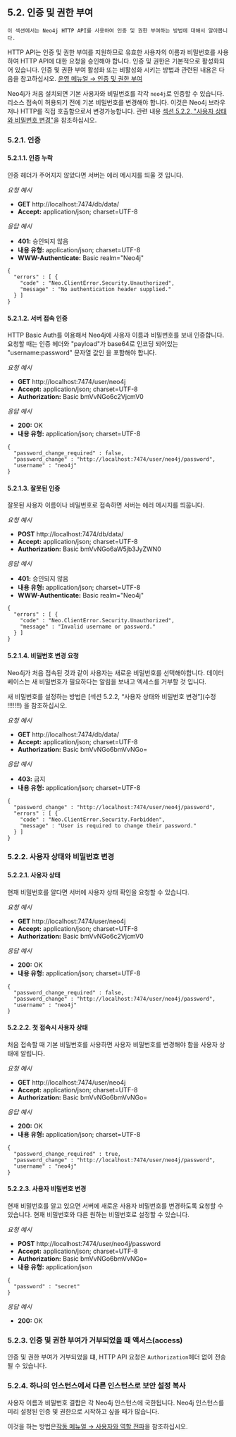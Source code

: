 ## 5.2. 인증 및 권한 부여                


```
이 섹션에서는 Neo4j HTTP API를 사용하여 인증 및 권한 부여하는 방법에 대해서 알아봅니다.
```

HTTP API는 인증 및 권한 부여를 지원하므로 유효한 사용자의 이름과 비밀번호를 사용하여 HTTP API에 대한 요청을 승인해야 합니다. 인증 및 권한은 기본적으로 활성화되어 있습니다. 인증 및 권환 부여 활성화 또는 비활성화 시키는 방법과 관련된 내용은 다음을 참고하십시오. [운영 메뉴얼 → 인증 및 권한 부여](https://neo4j.com/docs/operations-manual/3.3/security/authentication-authorization/enable/) 
 
Neo4j가 처음 설치되면 기본 사용자와 비밀번호를 각각  ```neo4j```로 인증할 수 있습니다. 리소스 접속이 허용되기 전에 기본 비밀번호를 변경해야 합니다. 이것은 Neo4j 브라우저나 HTTP를 직접 호출함으로서 변경가능합니다. 관련 내용 [섹션 5.2.2, "사용자 상태와 비밀번호 변경"](http-api/authentication/#http-api-security-user-status-and-password-changing)을 참조하십시오. 

### 5.2.1. 인증                     

#### 5.2.1.1. 인증 누락                       

인증 헤더가 주어지지 않았다면 서버는 에러 메시지를 띄울 것 입니다. 

*요청 예시*

+ **GET**  http://localhost:7474/db/data/                     
+ **Accept:** application/json; charset=UTF-8                     

*응답 예시*

+ **401:** 승인되지 않음                   
+ **내용 유형:** application/json; charset=UTF-8                     
+ **WWW-Authenticate:** Basic realm="Neo4j"                     

```
{
  "errors" : [ {
    "code" : "Neo.ClientError.Security.Unauthorized",
    "message" : "No authentication header supplied."
  } ]
}
```

#### 5.2.1.2. 서버 접속 인증                        


 
HTTP Basic Auth를 이용해서 Neo4j에 사용자 이름과 비밀번호를 보내 인증합니다. 요청할 때는 인증 헤더와 "payload"가 base64로 인코딩 되어있는 "username:password" 문자열 값인 <payload>을 포함해야 합니다. 

*요청 예시*

+ **GET**  http://localhost:7474/user/neo4j                     
+ **Accept:** application/json; charset=UTF-8                     
+ **Authorization:** Basic bmVvNGo6c2VjcmV0                     

*응답 예시*

+ **200:** OK                     
+ **내용 유형:** application/json; charset=UTF-8                     

```
{
  "password_change_required" : false,
  "password_change" : "http://localhost:7474/user/neo4j/password",
  "username" : "neo4j"
}
```


#### 5.2.1.3. 잘못된 인증                       

잘못된 사용자 이름이나 비밀번호로 접속하면 서버는 에러 메시지를 띄웁니다. 

*요청 예시*

+ **POST**  http://localhost:7474/db/data/                     
+ **Accept:** application/json; charset=UTF-8                     
+ **Authorization:** Basic bmVvNGo6aW5jb3JyZWN0                     

*응답 예시*

+ **401:** 승인되지 않음                    
+ **내용 유형:** application/json; charset=UTF-8                     
+ **WWW-Authenticate:** Basic realm="Neo4j"                     

```
{
  "errors" : [ {
    "code" : "Neo.ClientError.Security.Unauthorized",
    "message" : "Invalid username or password."
  } ]
}
```

#### 5.2.1.4. 비밀번호 변경 요청       

Neo4j가 처음 접속된 것과 같이 사용자는 새로운 비밀번호를 선택해야합니다. 데이터 베이스는 새 비밀번호가 필요하다는 알림을 보내고 엑세스를 거부할 것 입니다. 

새 비밀번호를 설정하는 방법은 [섹션 5.2.2, “사용자 상태와 비밀번호 변경”](수정 !!!!!!!) 을 참조하십시오. 

*요청 예시*

+ **GET**  http://localhost:7474/db/data/                     
+ **Accept:** application/json; charset=UTF-8                     
+ **Authorization:** Basic bmVvNGo6bmVvNGo=                     


*응답 예시*

+ **403:** 금지                     
+ **내용 유형:** application/json; charset=UTF-8                     

```
{
  "password_change" : "http://localhost:7474/user/neo4j/password",
  "errors" : [ {
    "code" : "Neo.ClientError.Security.Forbidden",
    "message" : "User is required to change their password."
  } ]
}
```

### 5.2.2. 사용자 상태와 비밀번호 변경 

#### 5.2.2.1. 사용자 상태

현재 비밀번호를 알다면 서버에 사용자 상태 확인을 요청할 수 있습니다. 


*요청 예시*

+ **GET**  http://localhost:7474/user/neo4j                     
+ **Accept:** application/json; charset=UTF-8                     
+ **Authorization:** Basic bmVvNGo6c2VjcmV0                     

*응답 예시*

+ **200:** OK                     
+ **내용 유형:** application/json; charset=UTF-8                     

```
{
  "password_change_required" : false,
  "password_change" : "http://localhost:7474/user/neo4j/password",
  "username" : "neo4j"
}
```

#### 5.2.2.2. 첫 접속시 사용자 상태

처음 접속할 때 기본 비밀번호를 사용하면 사용자 비밀번호를 변경해야 함을 사용자 상태에 알립니다. 

*요청 예시*

+ **GET**  http://localhost:7474/user/neo4j                     
+ **Accept:** application/json; charset=UTF-8                     
+ **Authorization:** Basic bmVvNGo6bmVvNGo=                     

*응답 예시*

+ **200:** OK                     
+ **내용 유형:** application/json; charset=UTF-8                     

```
{
  "password_change_required" : true,
  "password_change" : "http://localhost:7474/user/neo4j/password",
  "username" : "neo4j"
}
```

#### 5.2.2.3. 사용자 비밀번호 변경


현재 비밀번호를 알고 있으면 서버에 새로운 사용자 비밀번호를 변경하도록 요청할 수 있습니다. 현재 비밀번호와 다른 원하는 비밀번호로 설정할 수 있습니다. 

*요청 예시*

+ **POST**  http://localhost:7474/user/neo4j/password                     
+ **Accept:** application/json; charset=UTF-8                     
+ **Authorization:** Basic bmVvNGo6bmVvNGo=                     
+ **내용 유형:** application/json                     

```
{
  "password" : "secret"
}
```

*응답 예시*

+ **200:** OK                     


### 5.2.3. 인증 및 권한 부여가 거부되었을 때 액서스(access)     

인증 및 권한 부여가 거부되었을 떄, HTTP API 요청은 ```Authorization```헤더 없이 전송될 수 있습니다.          

### 5.2.4. 하나의 인스턴스에서 다른 인스턴스로 보안 설정 복사 

사용자 이름과 비밀번호 결합은 각 Neo4j 인스턴스에 국한됩니다. Neo4j 인스턴스를 미리 설정된 인증 및 권한으로 시작하고 싶을 때가 많습니다. 

이것을 하는 방법은[작동 메뉴얼 → 사용자와 역할 전파](https://neo4j.com/docs/operations-manual/3.3/security/authentication-authorization/native-user-role-management/propagate-users-and-roles)을 참조하십시오. 
